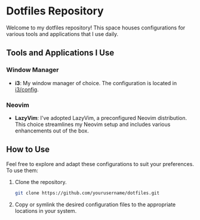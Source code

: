# Dotfiles Repository

Welcome to my dotfiles repository! This space houses configurations for various tools and applications that I use daily.

## Tools and Applications I Use

### Window Manager

- **i3**: My window manager of choice. The configuration is located in [i3/config](i3/config).

### Neovim

- **LazyVim**: I've adopted LazyVim, a preconfigured Neovim distribution. This choice streamlines my Neovim setup and includes various enhancements out of the box.

## How to Use

Feel free to explore and adapt these configurations to suit your preferences. To use them:

1. Clone the repository.

   ```bash
   git clone https://github.com/yourusername/dotfiles.git
   ```

2. Copy or symlink the desired configuration files to the appropriate locations in your system.
